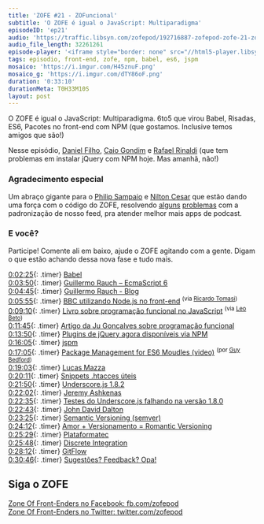 ```yaml
---
title: 'ZOFE #21 - ZOFuncional'
subtitle: 'O ZOFE é igual o JavaScript: Multiparadigma'
episodeID: 'ep21'
audio: 'https://traffic.libsyn.com/zofepod/192716887-zofepod-zofe-21-zofuncional.m4a'
audio_file_length: 32261261
episode-player: '<iframe style="border: none" src="//html5-player.libsyn.com/embed/episode/id/7032633/height/90/theme/custom/autoplay/no/autonext/no/thumbnail/yes/preload/no/no_addthis/no/direction/backward/render-playlist/no/custom-color/87A93A/" height="90" width="100%" scrolling="no"  allowfullscreen webkitallowfullscreen mozallowfullscreen oallowfullscreen msallowfullscreen></iframe>'
tags: episodio, front-end, zofe, npm, babel, es6, jspm
mosaico: 'https://i.imgur.com/H45znuF.png'
mosaico_g: 'https://i.imgur.com/dTY86oF.png'
duration: '0:33:10'
durationMeta: T0H33M10S
layout: post
---
```


O ZOFE é igual o JavaScript: Multiparadigma. 6to5 que virou Babel, Risadas, ES6, Pacotes no front-end com NPM (que gostamos. Inclusive temos amigos que são!)

<!-- excerpt -->

Nesse episódio, [Daniel Filho](https://twitter.com/danielfilho), [Caio Gondim](https://twitter.com/caio_gondim) e [Rafael Rinaldi](https://twitter.com/rafaelrinaldi) (que tem problemas em instalar jQuery com NPM hoje. Mas amanhã, não!)

### Agradecimento especial

Um abraço gigante para o [Philip Sampaio](https://github.com/philss) e [Nilton Cesar](https://github.com/niltoncms) que estão dando uma força com o código do ZOFE, resolvendo [alguns](https://github.com/zofepod/zofe/pull/72) [problemas](https://github.com/zofepod/zofe/pull/74) com a padronização de nosso feed, pra atender melhor mais apps de podcast.

### E você?

Participe! Comente ali em baixo, ajude o ZOFE agitando com a gente. Digam o que estão achando dessa nova fase e tudo mais.

[0:02:25](#t=0:02:25){: .timer} [Babel](https://babeljs.io)<br>
[0:03:50](#t=0:03:50){: .timer} [Guillermo Rauch – EcmaScript 6](http://rauchg.com/2015/ecmascript-6)<br>
[0:04:45](#t=0:04:45){: .timer} [Guillermo Rauch - Blog](http://rauchg.com/essays)<br>
[0:05:55](#t=0:05:55){: .timer} [BBC utilizando Node.js no front-end](http://www.bbc.co.uk/blogs/internet/entries/47a96d23-ae04-444e-808f-678e6809765d) <sup>(via [Ricardo Tomasi](https://twitter.com/ricardobeat))</sup><br>
[0:09:10](#t=0:09:10){: .timer} [Livro sobre programação funcional no JavaScript](https://leanpub.com/javascript-allonge/read) <sup>(via [Leo Beto](https://twitter.com/leobetosouza))</sup><br>
[0:11:45](#t=0:11:45){: .timer} [Artigo da Ju Gonçalves sobre programação funcional](https://medium.com/@jugoncalves/functional-programming-should-be-your-1-priority-for-2015-47dd4641d6b9)<br>
[0:13:50](#t=0:13:50){: .timer} [Plugins de jQuery agora disponíveis via NPM](http://blog.npmjs.org/post/111475741445/publishing-your-jquery-plugin-to-npm-the-quick)<br>
[0:16:05](#t=0:16:05){: .timer} [jspm](http://jspm.io)<br>
[0:17:05](#t=0:17:05){: .timer} [Package Management for ES6 Moudles (video)](https://www.youtube.com/watch?v=szJjsduHBQQ) <sup>(por [Guy Bedford](https://twitter.com/guybedford))</sup><br>
[0:19:03](#t=0:19:03){: .timer} [Lucas Mazza](https://twitter.com/lucasmazza)<br>
[0:20:11](#t=0:20:11){: .timer} [Snippets .htacces úteis](https://github.com/phanan/htaccess)<br>
[0:21:50](#t=0:21:50){: .timer} [Underscore.js 1.8.2](http://underscorejs.org)<br>
[0:22:02](#t=0:22:02){: .timer} [Jeremy Ashkenas](https://twitter.com/jashkenas)<br>
[0:22:35](#t=0:22:35){: .timer} [Testes do Underscore.js falhando na versão 1.8.0](https://github.com/jashkenas/underscore/issues/2062)<br>
[0:22:43](#t=0:22:43){: .timer} [John David Dalton](https://twitter.com/jdalton)<br>
[0:23:25](#t=0:23:25){: .timer} [Semantic Versioning (semver)](http://semver.org)<br>
[0:24:12](#t=0:24:12){: .timer} [Amor + Versionamento = Romantic Versioning](https://github.com/jashkenas/backbone/issues/2888#issuecomment-29076249)<br>
[0:25:29](#t=0:25:29){: .timer} [Plataformatec](http://plataformatec.com.br)<br>
[0:25:48](#t=0:25:48){: .timer} [Discrete Integration](http://blog.plataformatec.com.br/2015/02/introducing-discrete-integration)<br>
[0:28:12](#t=0:28:12){: .timer} [GitFlow](http://nvie.com/posts/a-successful-git-branching-model)<br>
[0:30:46](#t=0:30:46){: .timer} [Sugestões? Feedback? Opa!](http://zofe.com.br/contato)<br>

## Siga o ZOFE

[Zone Of Front-Enders no Facebook: fb.com/zofepod](http://fb.com/zofepod/ 'ZOFE no Facebook: fb.com/zofepod')<br>
[Zone Of Front-Enders no Twitter: twitter.com/zofepod](http://twitter.com/zofepod/ 'ZOFE no Twitter')<br>

